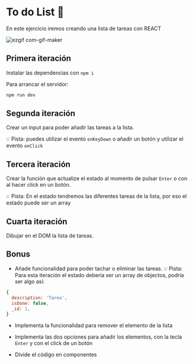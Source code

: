 # To do List 📄

En este ejercicio iremos creando una lista de tareas con REACT

![ezgif com-gif-maker](https://user-images.githubusercontent.com/33903092/131694503-8ca93b45-ff80-4291-9bc6-b590c3c764c1.gif)

## Primera iteración

Instalar las dependencias con `npm i`

Para arrancar el servidor:

```sh
npm run dev
```

## Segunda iteración

Crear un input para poder añadir las tareas a la lista.

💡 Pista: puedes utilizar el evento `onKeyDown` o añadir un botón y utilizar el evento `onClick`

## Tercera iteración

Crear la función que actualize el estado al momento de pulsar `Enter` o con al hacer click en un botón.

💡 Pista: En el estado tendremos las diferentes tareas de la lista, por eso el estado puede ser un array

## Cuarta iteración

Dibujar en el DOM la lista de tareas.

## Bonus

- Añade funcionalidad para poder tachar o eliminar las tareas.
💡 Pista: Para esta iteración el estado debería ser un array de objectos, podría ser algo así:

```js
{
  description: 'Tarea',
  isDone: false,
  _id: 1,
}
```
- Implementa la funcionalidad para remover el elemento de la lista

- Implementa las dos opciones para añadir los elementos, con la tecla `Enter` y con el click de un botón

- Divide el código en componentes
